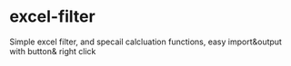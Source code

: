 # excel-filter
Simple excel filter, and specail calcluation functions, easy import&amp;output with
button&amp; right click
